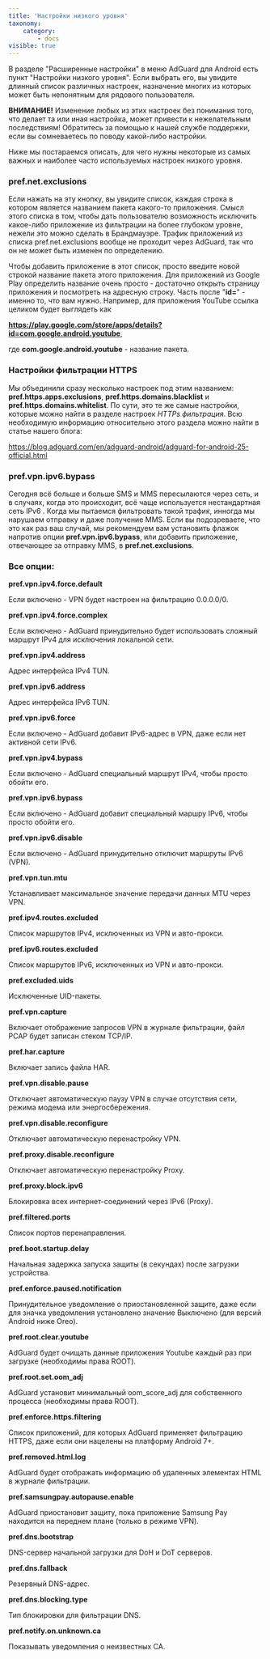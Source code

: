 ```yaml
---
title: 'Настройки низкого уровня'
taxonomy:
    category:
        - docs
visible: true
---
```


В разделе "Расширенные настройки" в меню AdGuard для Android есть пункт "Настройки низкого уровня". Если выбрать его, вы увидите длинный список различных настроек, назначение многих из которых может быть непонятным для рядового пользователя.

**ВНИМАНИЕ!** Изменение любых из этих настроек без понимания того, что делает та или иная настройка, может привести к нежелательным последствиям! Обратитесь за помощью к нашей службе поддержки, если вы сомневаетесь по поводу какой-либо настройки.

Ниже мы постараемся описать, для чего нужны некоторые из самых важных и наиболее часто используемых настроек низкого уровня.

### pref.net.exclusions

Если нажать на эту кнопку, вы увидите список, каждая строка в котором является названием пакета какого-то приложения. Смысл этого списка в том, чтобы дать пользователю возможность исключить какое-либо приложение из фильтрации на более глубоком уровне, нежели это можно сделать в Брандмауэре. Трафик приложений из списка pref.net.exclusions вообще не проходит через AdGuard, так что он не может быть изменен по определению.

Чтобы добавить приложение в этот список, просто введите новой строкой название пакета этого приложения. Для приложений из Google Play определить название очень просто - достаточно открыть страницу приложения и посмотреть на адресную строку. Часть после "**id=**" - именно то, что вам нужно. Например, для приложения YouTube ссылка целиком будет выглядеть как

**https://play.google.com/store/apps/details?id=com.google.android.youtube**,

где **com.google.android.youtube** - название пакета.

### Настройки фильтрации HTTPS

Мы объединили сразу несколько настроек под этим названием: **pref.https.apps.exclusions**, **pref.https.domains.blacklist** и **pref.https.domains.whitelist**. По сути, это те же самые настройки, которые можно найти в разделе настроек _HTTPs фильтрация_. Всю необходимую информацию относительно этого раздела можно найти в статье нашего блога:

<https://blog.adguard.com/en/adguard-android/adguard-for-android-25-official.html>

### pref.vpn.ipv6.bypass

Сегодня всё больше и больше SMS и MMS пересылаются через сеть, и в случаях, когда это происходит, всё чаще используется нестандартная сеть IPv6 . Когда мы пытаемся фильтровать такой трафик, инногда мы нарушаем отправку и даже получение MMS. Если вы подозреваете, что это как раз ваш случай, мы рекомендуем вам установить флажок напротив опции **pref.vpn.ipv6.bypass**, или добавить приложение, отвечающее за отправку MMS, в **pref.net.exclusions**.


### Все опции:

  **pref.vpn.ipv4.force.default**
   
Если включено - VPN будет настроен на фильтрацию 0.0.0.0/0.

  **pref.vpn.ipv4.force.complex**

Если включено - AdGuard принудительно будет использовать сложный маршрут IPv4 для исключения локальной сети.
   
  **pref.vpn.ipv4.address**

Адрес интерфейса IPv4 TUN.

   **pref.vpn.ipv6.address**

Адрес интерфейса IPv6 TUN.

   **pref.vpn.ipv6.force**
   
Если включено - AdGuard добавит IPv6-адрес в VPN, даже если нет активной сети IPv6.

   **pref.vpn.ipv4.bypass**
   
Если включено - AdGuard специальный маршрут IPv4, чтобы просто обойти его.

   **pref.vpn.ipv6.bypass**

Если включено - AdGuard добавит специальный маршру IPv6, чтобы просто обойти его.

   **pref.vpn.ipv6.disable**

Если включено - AdGuard принудительно отключит маршруты IPv6 (VPN).

   **pref.vpn.tun.mtu**
   
Устанавливает максимальное значение передачи данных MTU через VPN.
 
   **pref.ipv4.routes.excluded**

Список маршрутов IPv4, исключенных из VPN и авто-прокси.
   
   **pref.ipv6.routes.excluded**
   
Список маршрутов IPv6, исключенных из VPN и авто-прокси.

   **pref.excluded.uids**

Исключенные UID-пакеты.

  **pref.vpn.capture**

Включает отображение запросов VPN в журнале фильтрации, файл PCAP будет записан стеком TCP/IP.
  
  **pref.har.capture**

Включает запись файла HAR.

  **pref.vpn.disable.pause**
   
Отключает автоматическую паузу VPN в случае отсутствия сети, режима модема или энергосбережения.

  **pref.vpn.disable.reconfigure**

Отключает автоматическую перенастройку VPN.

  **pref.proxy.disable.reconfigure**

Отключает автоматическую перенастройку Proxy.

  **pref.proxy.block.ipv6**

Блокировка всех интернет-соединений через IPv6 (Proxy).

  **pref.filtered.ports**

Список портов перенаправления.

  **pref.boot.startup.delay**

Начальная задержка запуска защиты (в секундах) после загрузки устройства.

  **pref.enforce.paused.notification**

Принудительное уведомление о приостановленной защите, даже если для значка уведомления установлено значение Выключено (для версий Android ниже Oreo).

  **pref.root.clear.youtube**
  
AdGuard будет очищать данные приложения Youtube каждый раз при загрузке (необходимы права ROOT).

  **pref.root.set.oom_adj**
   
AdGuard установит минимальный oom_score_adj для собственного процесса (необходимы права ROOT).

  **pref.enforce.https.filtering**
   
Список приложений, для которых AdGuard применяет фильтрацию HTTPS, даже если они нацелены на платформу Android 7+.

  **pref.removed.html.log**

AdGuard будет отображать информацию об удаленных элементах HTML в журнале фильтрации.
    
  **pref.samsungpay.autopause.enable**

AdGuard приостановит защиту, пока приложение Samsung Pay находится на переднем плане (только в режиме VPN).

  **pref.dns.bootstrap**

DNS-сервер начальной загрузки для DoH и DoT серверов.
   
 **pref.dns.fallback**
   
Резервный DNS-адрес.

 **pref.dns.blocking.type**
   
Тип блокировки для фильтрации DNS.

 **pref.notify.on.unknown.ca**

Показывать уведомления о неизвестных CA.
